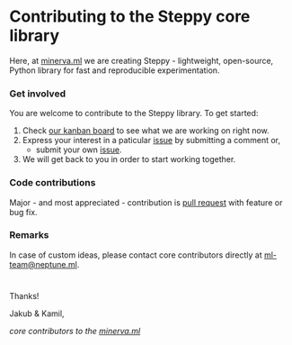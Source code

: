 # Contributing to the Steppy core library

Here, at [minerva.ml](https://minerva.ml) we are creating Steppy - lightweight, open-source, Python library for fast and reproducible experimentation.

### Get involved
You are welcome to contribute to the Steppy library. To get started:
1. Check [our kanban board](https://github.com/minerva-ml/steppy/projects/1) to see what we are working on right now.
1. Express your interest in a paticular [issue](https://github.com/minerva-ml/steppy/issues) by submitting a comment or,
    * submit your own [issue](https://github.com/minerva-ml/steppy/issues).
1. We will get back to you in order to start working together.

### Code contributions
Major - and most appreciated - contribution is [pull request](https://github.com/minerva-ml/steppy/pulls) with feature or bug fix.

### Remarks
In case of custom ideas, please contact core contributors directly at ml-team@neptune.ml.
#

Thanks!

Jakub & Kamil,

*core contributors to the [minerva.ml](https://minerva.ml)*
